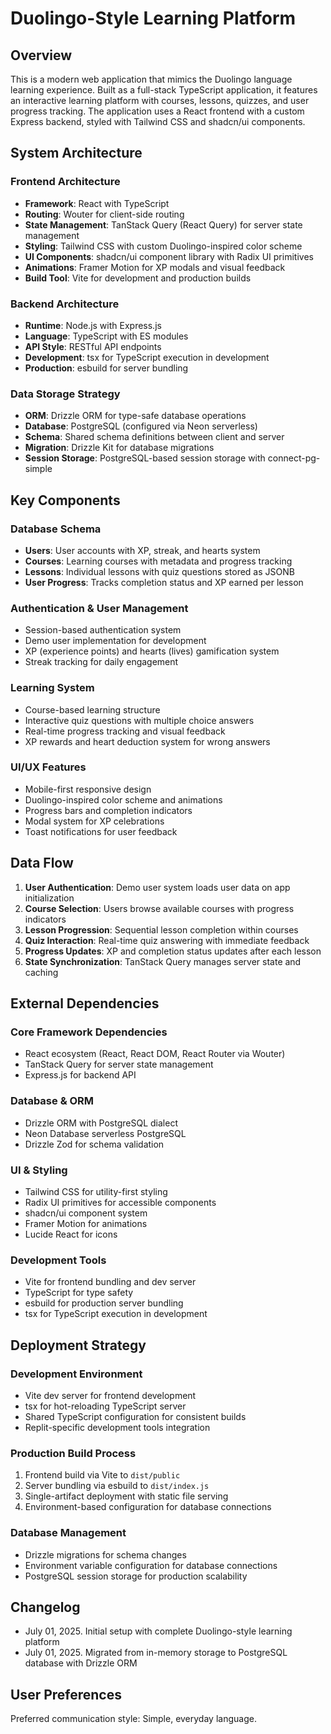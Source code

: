 # Duolingo-Style Learning Platform

## Overview

This is a modern web application that mimics the Duolingo language learning experience. Built as a full-stack TypeScript application, it features an interactive learning platform with courses, lessons, quizzes, and user progress tracking. The application uses a React frontend with a custom Express backend, styled with Tailwind CSS and shadcn/ui components.

## System Architecture

### Frontend Architecture
- **Framework**: React with TypeScript
- **Routing**: Wouter for client-side routing
- **State Management**: TanStack Query (React Query) for server state management
- **Styling**: Tailwind CSS with custom Duolingo-inspired color scheme
- **UI Components**: shadcn/ui component library with Radix UI primitives
- **Animations**: Framer Motion for XP modals and visual feedback
- **Build Tool**: Vite for development and production builds

### Backend Architecture
- **Runtime**: Node.js with Express.js
- **Language**: TypeScript with ES modules
- **API Style**: RESTful API endpoints
- **Development**: tsx for TypeScript execution in development
- **Production**: esbuild for server bundling

### Data Storage Strategy
- **ORM**: Drizzle ORM for type-safe database operations
- **Database**: PostgreSQL (configured via Neon serverless)
- **Schema**: Shared schema definitions between client and server
- **Migration**: Drizzle Kit for database migrations
- **Session Storage**: PostgreSQL-based session storage with connect-pg-simple

## Key Components

### Database Schema
- **Users**: User accounts with XP, streak, and hearts system
- **Courses**: Learning courses with metadata and progress tracking
- **Lessons**: Individual lessons with quiz questions stored as JSONB
- **User Progress**: Tracks completion status and XP earned per lesson

### Authentication & User Management
- Session-based authentication system
- Demo user implementation for development
- XP (experience points) and hearts (lives) gamification system
- Streak tracking for daily engagement

### Learning System
- Course-based learning structure
- Interactive quiz questions with multiple choice answers
- Real-time progress tracking and visual feedback
- XP rewards and heart deduction system for wrong answers

### UI/UX Features
- Mobile-first responsive design
- Duolingo-inspired color scheme and animations
- Progress bars and completion indicators
- Modal system for XP celebrations
- Toast notifications for user feedback

## Data Flow

1. **User Authentication**: Demo user system loads user data on app initialization
2. **Course Selection**: Users browse available courses with progress indicators
3. **Lesson Progression**: Sequential lesson completion within courses
4. **Quiz Interaction**: Real-time quiz answering with immediate feedback
5. **Progress Updates**: XP and completion status updates after each lesson
6. **State Synchronization**: TanStack Query manages server state and caching

## External Dependencies

### Core Framework Dependencies
- React ecosystem (React, React DOM, React Router via Wouter)
- TanStack Query for server state management
- Express.js for backend API

### Database & ORM
- Drizzle ORM with PostgreSQL dialect
- Neon Database serverless PostgreSQL
- Drizzle Zod for schema validation

### UI & Styling
- Tailwind CSS for utility-first styling
- Radix UI primitives for accessible components
- shadcn/ui component system
- Framer Motion for animations
- Lucide React for icons

### Development Tools
- Vite for frontend bundling and dev server
- TypeScript for type safety
- esbuild for production server bundling
- tsx for TypeScript execution in development

## Deployment Strategy

### Development Environment
- Vite dev server for frontend development
- tsx for hot-reloading TypeScript server
- Shared TypeScript configuration for consistent builds
- Replit-specific development tools integration

### Production Build Process
1. Frontend build via Vite to `dist/public`
2. Server bundling via esbuild to `dist/index.js`
3. Single-artifact deployment with static file serving
4. Environment-based configuration for database connections

### Database Management
- Drizzle migrations for schema changes
- Environment variable configuration for database connections
- PostgreSQL session storage for production scalability

## Changelog
- July 01, 2025. Initial setup with complete Duolingo-style learning platform
- July 01, 2025. Migrated from in-memory storage to PostgreSQL database with Drizzle ORM

## User Preferences

Preferred communication style: Simple, everyday language.